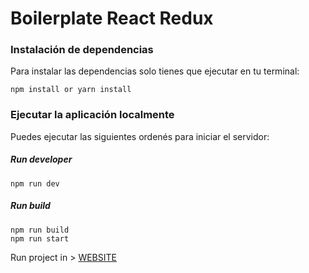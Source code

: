 # Boilerplate React Redux

### Instalación de dependencias

Para instalar las dependencias solo tienes que ejecutar en tu terminal:

    npm install or yarn install

### Ejecutar la aplicación localmente

Puedes ejecutar las siguientes ordenés para iniciar el servidor:

##### Run developer

    npm run dev

##### Run build
    npm run build
    npm run start

Run project in > [WEBSITE](http://localhost:3000)
